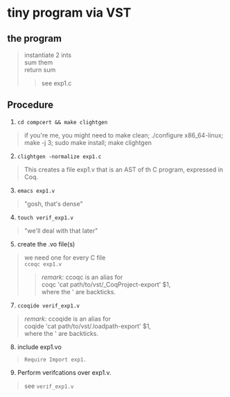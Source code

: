 # tiny program via VST
## the program
>instantiate 2 ints  
>sum them  
>return sum  
>> see exp1.c

## Procedure
1. `cd compcert && make clightgen`  
> if you're me, you might need to make clean; ./configure x86_64-linux; make -j 3; sudo make install; make clightgen
2. `clightgen -normalize exp1.c`  
> This creates a file exp1.v that is an AST of th C program, expressed in Coq.
3. `emacs exp1.v`  
> "gosh, that's dense"  
4. `touch verif_exp1.v`  
> "we'll deal with that later"
5. create the .vo file(s)  
> we need one for every C file  
> `ccoqc exp1.v`  
>> *remark:* ccoqc is an alias for  
>> coqc 'cat path/to/vst/_CoqProject-export' $1,  
>> where the ' are backticks.
7. `ccoqide verif_exp1.v`  
> *remark:* ccoqide is an alias for  
> coqide 'cat path/to/vst/.loadpath-export' $1,  
> where the ' are backticks.
8. include exp1.vo  
> `Require Import exp1.`  
9. Perform verifcations over exp1.v.  
> see `verif_exp1.v`  


